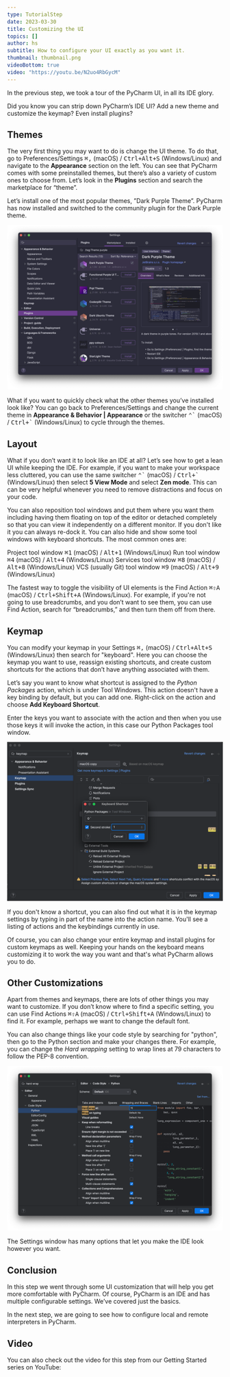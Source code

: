 ```yaml
---
type: TutorialStep
date: 2023-03-30
title: Customizing the UI
topics: []
author: hs
subtitle: How to configure your UI exactly as you want it.
thumbnail: thumbnail.png
videoBottom: true
video: "https://youtu.be/N2uo4RbGycM"
---
```


In the previous step, we took a tour of the PyCharm UI, in all its IDE glory.

Did you know you can strip down PyCharm’s IDE UI? Add a new theme and customize the keymap? Even install plugins?

## Themes

The very first thing you may want to do is change the UI theme. To do that, go to Preferences/Settings <kbd>⌘,</kbd> (macOS) / <kbd>Ctrl+Alt+S</kbd> (Windows/Linux) and navigate to the **Appearance** section on the left. You can see that PyCharm comes with some preinstalled themes, but there’s also a variety of custom ones to choose from. Let’s look in the **Plugins** section and search the marketplace for “theme”.

Let’s install one of the most popular themes, ”Dark Purple Theme”. PyCharm has now installed and switched to the community plugin for the Dark Purple theme.

<img src="dark_purple_theme.png" alt="Dark purple theme" width="700"/>

What if you want to quickly check what the other themes you’ve installed look like? You can go back to Preferences/Settings and change the current theme in **Appearance & Behavior | Appearance** or the switcher <kbd>⌃\`</kbd> (macOS) / <kbd>Ctrl+\`</kbd> (Windows/Linux) to cycle through the themes.

## Layout

What if you don’t want it to look like an IDE at all? Let’s see how to get a lean UI while keeping the IDE. For example, if you want to make your workspace less cluttered, you can use the same switcher <kbd>⌃\`</kbd> (macOS) / <kbd>Ctrl+\`</kbd> (Windows/Linux) then select **5 View Mode** and select **Zen mode**. This can can be very helpful whenever you need to remove distractions and focus on your code.

You can also reposition tool windows and put them where you want them including having them floating on top of the editor or detached completely so that you can view it independently on a different monitor. If you don't like it you can always re-dock it. You can also hide and show some tool windows with keyboard shortcuts. The most common ones are:

Project tool window <kbd>⌘1</kbd> (macOS) / <kbd>Alt+1</kbd> (Windows/Linux)
Run tool window <kbd>⌘4</kbd> (macOS) / <kbd>Alt+4</kbd> (Windows/Linux)
Services tool window <kbd>⌘8</kbd> (macOS) / <kbd>Alt+8</kbd> (Windows/Linux)
VCS (usually Git) tool window <kbd>⌘9</kbd> (macOS) / <kbd>Alt+9</kbd> (Windows/Linux)

The fastest way to toggle the visibility of UI elements is the Find Action <kbd>⌘⇧A</kbd> (macOS) / <kbd>Ctrl+Shift+A</kbd> (Windows/Linux). For example, if you're not going to use breadcrumbs, and you don’t want to see them, you can use Find Action, search for “breadcrumbs,” and then turn them off from there.

## Keymap

You can modify your keymap in your Settings <kbd>⌘,</kbd> (macOS) / <kbd>Ctrl+Alt+S</kbd> (Windows/Linux) then search for "keyboard". Here you can choose the keymap you want to use, reassign existing shortcuts, and create custom shortcuts for the actions that don’t have anything associated with them.

Let’s say you want to know what shortcut is assigned to the _Python Packages_ action, which is under Tool Windows. This action doesn't have a key binding by default, but you can add one. Right-click on the action and choose **Add Keyboard Shortcut**.

Enter the keys you want to associate with the action and then when you use those keys it will invoke the action, in this case our Python Packages tool window.

<img src="keymap.png" alt="keymap" />

If you don't know a shortcut, you can also find out what it is in the keymap settings by typing in part of the name into the action name. You'll see a listing of actions and the keybindings currently in use.

Of course, you can also change your entire keymap and install plugins for custom keymaps as well. Keeping your hands on the keyboard means customizing it to work the way you want and that's what PyCharm allows you to do.

## Other Customizations

Apart from themes and keymaps, there are lots of other things you may want to customize. If you don’t know where to find a specific setting, you can use Find Actions <kbd>⌘⇧A</kbd> (macOS) / <kbd>Ctrl+Shift+A</kbd> (Windows/Linux) to find it. For example, perhaps we want to change the default font.

You can also change things like your code style by searching for "python", then go to the Python section and make your changes there. For example, you can change the _Hard wrapping_ setting to wrap lines at 79 characters to follow the PEP-8 convention.

<img src="hard-wrap-line.png" alt="Hard wrap line" />

The Settings window has many options that let you make the IDE look however you want.

## Conclusion

In this step we went through some UI customization that will help you get more comfortable with PyCharm. Of course, PyCharm is an IDE and has multiple configurable settings. We’ve covered just the basics.

In the next step, we are going to see how to configure local and remote interpreters in PyCharm.

## Video

You can also check out the video for this step from our Getting Started series on YouTube:
